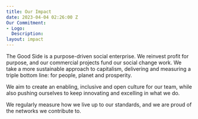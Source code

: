 ```yaml
---
title: Our Impact
date: 2023-04-04 02:26:00 Z
Our Commitment:
- Logo: 
  Description: 
layout: impact
---
```


The Good Side is a purpose-driven social enterprise. We reinvest profit for purpose, and our commercial projects fund our social change work. We take a more sustainable approach to capitalism, delivering and measuring a triple bottom line: for people, planet and prosperity. 

We aim to create an enabling, inclusive and open culture for our team, while also pushing ourselves to keep innovating and excelling in what we do. 

We regularly measure how we live up to our standards, and we are proud of the networks we contribute to.